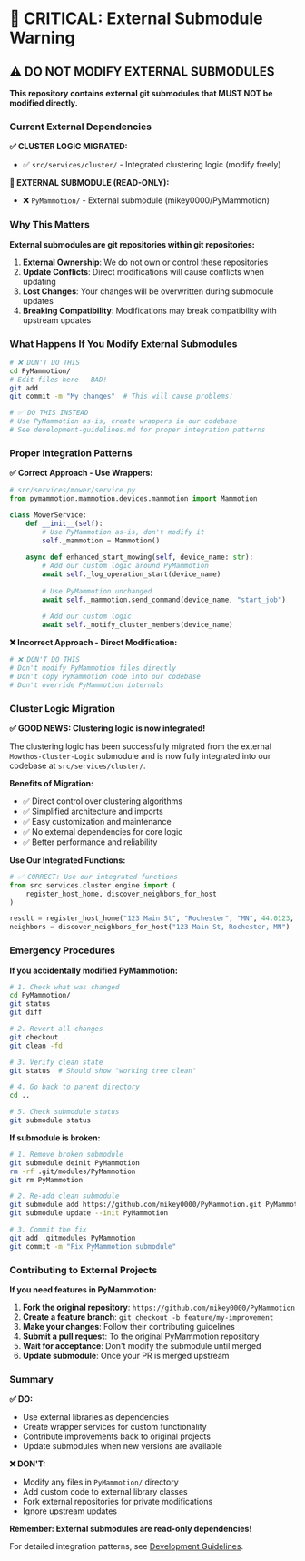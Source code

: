 # 🚨 CRITICAL: External Submodule Warning

## ⚠️ DO NOT MODIFY EXTERNAL SUBMODULES

**This repository contains external git submodules that MUST NOT be modified directly.**

### Current External Dependencies

**✅ CLUSTER LOGIC MIGRATED:**
- ✅ `src/services/cluster/` - Integrated clustering logic (modify freely)

**🚨 EXTERNAL SUBMODULE (READ-ONLY):**
- ❌ `PyMammotion/` - External submodule (mikey0000/PyMammotion)

### Why This Matters

**External submodules are git repositories within git repositories:**

1. **External Ownership**: We do not own or control these repositories
2. **Update Conflicts**: Direct modifications will cause conflicts when updating
3. **Lost Changes**: Your changes will be overwritten during submodule updates
4. **Breaking Compatibility**: Modifications may break compatibility with upstream updates

### What Happens If You Modify External Submodules

```bash
# ❌ DON'T DO THIS
cd PyMammotion/
# Edit files here - BAD!
git add .
git commit -m "My changes"  # This will cause problems!

# ✅ DO THIS INSTEAD
# Use PyMammotion as-is, create wrappers in our codebase
# See development-guidelines.md for proper integration patterns
```

### Proper Integration Patterns

**✅ Correct Approach - Use Wrappers:**
```python
# src/services/mower/service.py
from pymammotion.mammotion.devices.mammotion import Mammotion

class MowerService:
    def __init__(self):
        # Use PyMammotion as-is, don't modify it
        self._mammotion = Mammotion()
    
    async def enhanced_start_mowing(self, device_name: str):
        # Add our custom logic around PyMammotion
        await self._log_operation_start(device_name)
        
        # Use PyMammotion unchanged
        await self._mammotion.send_command(device_name, "start_job")
        
        # Add our custom logic
        await self._notify_cluster_members(device_name)
```

**❌ Incorrect Approach - Direct Modification:**
```python
# ❌ DON'T DO THIS
# Don't modify PyMammotion files directly
# Don't copy PyMammotion code into our codebase
# Don't override PyMammotion internals
```

### Cluster Logic Migration

**✅ GOOD NEWS: Clustering logic is now integrated!**

The clustering logic has been successfully migrated from the external `Mowthos-Cluster-Logic` submodule and is now fully integrated into our codebase at `src/services/cluster/`.

**Benefits of Migration:**
- ✅ Direct control over clustering algorithms
- ✅ Simplified architecture and imports
- ✅ Easy customization and maintenance
- ✅ No external dependencies for core logic
- ✅ Better performance and reliability

**Use Our Integrated Functions:**
```python
# ✅ CORRECT: Use our integrated functions
from src.services.cluster.engine import (
    register_host_home, discover_neighbors_for_host
)

result = register_host_home("123 Main St", "Rochester", "MN", 44.0123, -92.1234)
neighbors = discover_neighbors_for_host("123 Main St, Rochester, MN")
```

### Emergency Procedures

**If you accidentally modified PyMammotion:**

```bash
# 1. Check what was changed
cd PyMammotion/
git status
git diff

# 2. Revert all changes
git checkout .
git clean -fd

# 3. Verify clean state
git status  # Should show "working tree clean"

# 4. Go back to parent directory
cd ..

# 5. Check submodule status
git submodule status
```

**If submodule is broken:**

```bash
# 1. Remove broken submodule
git submodule deinit PyMammotion
rm -rf .git/modules/PyMammotion
git rm PyMammotion

# 2. Re-add clean submodule
git submodule add https://github.com/mikey0000/PyMammotion.git PyMammotion
git submodule update --init PyMammotion

# 3. Commit the fix
git add .gitmodules PyMammotion
git commit -m "Fix PyMammotion submodule"
```

### Contributing to External Projects

**If you need features in PyMammotion:**

1. **Fork the original repository**: `https://github.com/mikey0000/PyMammotion`
2. **Create a feature branch**: `git checkout -b feature/my-improvement`
3. **Make your changes**: Follow their contributing guidelines
4. **Submit a pull request**: To the original PyMammotion repository
5. **Wait for acceptance**: Don't modify the submodule until merged
6. **Update submodule**: Once your PR is merged upstream

### Summary

**✅ DO:**
- Use external libraries as dependencies
- Create wrapper services for custom functionality
- Contribute improvements back to original projects
- Update submodules when new versions are available

**❌ DON'T:**
- Modify any files in `PyMammotion/` directory
- Add custom code to external library classes
- Fork external repositories for private modifications
- Ignore upstream updates

**Remember: External submodules are read-only dependencies!**

For detailed integration patterns, see [Development Guidelines](development-guidelines.md).